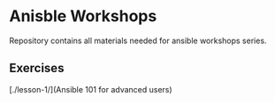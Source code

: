 # Anisble Workshops
Repository contains all materials needed for ansible workshops series.

## Exercises

[./lesson-1/](Ansible 101 for advanced users)
